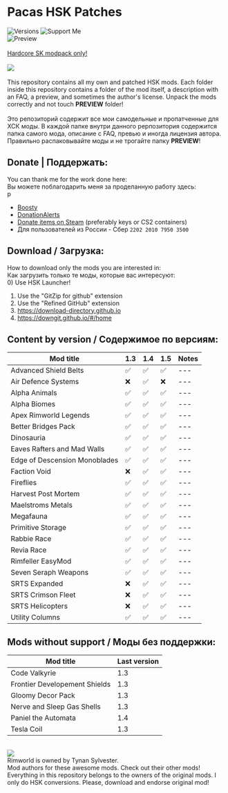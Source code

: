 # Pacas HSK Patches
![Versions](https://img.shields.io/badge/version-1.3--1.5-blue?style=for-the-badge)
![Support Me](https://img.shields.io/badge/boosty-support_me-red?style=for-the-badge&logo=boosty&labelColor=grey&link=https%3A%2F%2Fboosty.to%2Fpacas)<br>
![Preview](/mod_preview.png?raw=true "Preview")<br><br>
[Hardcore SK modpack only!](https://github.com/skyarkhangel/Hardcore-SK/tree/development)
<br><br>
<img src="https://i.imgur.com/svEwA2k.png"><br><br>
This repository contains all my own and patched HSK mods. Each folder inside this repository contains a folder of the mod itself, a description with an FAQ, a preview, and sometimes the author's license. Unpack the mods correctly and not touch __PREVIEW__ folder!<br><br>
Это репозиторий содержит все мои самодельные и пропатченные для ХСК моды. В каждой папке внутри данного реpпозитория содержится папка самого мода, описание с FAQ, превью и иногда лицензия автора. Правильно распаковывайте моды и не трогайте папку __PREVIEW__!<br>

## Donate | Поддержать:<br>
You can thank me for the work done here:<br>
Вы можете поблагодарить меня за проделанную работу здесь:<br>p
- [Boosty](https://boosty.to/pacas)
- [DonationAlerts](https://www.donationalerts.com/r/pacas)
- [Donate items on Steam](https://steamcommunity.com/tradeoffer/new/?partner=93729960&token=dgWxX8tO) (preferably keys or CS2 containers)<br>
- Для пользователей из России - Сбер `2202 2010 7950 3500`<br>

## Download / Загрузка:<br>
How to download only the mods you are interested in:<br>
Как загрузить только те моды, которые вас интересуют:<br>
0) Use HSK Launcher!
1) Use the "GitZip for github" extension<br>
2) Use the "Refined GitHub" extension<br>
3) https://download-directory.github.io<br>
4) https://downgit.github.io/#/home<br>

## Content by version / Содержимое по версиям:<br>
| Mod title                     | 1.3                | 1.4                | 1.5                | Notes         |
|-------------------------------|--------------------|--------------------|--------------------|---------------|
| Advanced Shield Belts         | :white_check_mark: | :white_check_mark: | :white_check_mark: | ---           |
| Air Defence Systems           | :x:                | :white_check_mark: | :x:                | ---           |
| Alpha Animals                 | :white_check_mark: | :white_check_mark: | :white_check_mark: | ---           |
| Alpha Biomes                  | :white_check_mark: | :white_check_mark: | :white_check_mark: | ---           |
| Apex Rimworld Legends         | :white_check_mark: | :white_check_mark: | :white_check_mark: | ---           |
| Better Bridges Pack           | :white_check_mark: | :white_check_mark: | :white_check_mark: | ---           |
| Dinosauria                    | :white_check_mark: | :white_check_mark: | :white_check_mark: | ---           |
| Eaves Rafters and Mad Walls   | :white_check_mark: | :white_check_mark: | :white_check_mark: | ---           |
| Edge of Descension Monoblades | :white_check_mark: | :white_check_mark: | :white_check_mark: | ---           |
| Faction Void                  | :x:                | :white_check_mark: | :white_check_mark: | ---           |
| Fireflies                     | :white_check_mark: | :white_check_mark: | :white_check_mark: | ---           |
| Harvest Post Mortem           | :white_check_mark: | :white_check_mark: | :white_check_mark: | ---           |
| Maelstroms Metals             | :white_check_mark: | :white_check_mark: | :white_check_mark: | ---           |
| Megafauna                     | :white_check_mark: | :white_check_mark: | :white_check_mark: | ---           |
| Primitive Storage             | :white_check_mark: | :white_check_mark: | :white_check_mark: | ---           |
| Rabbie Race                   | :white_check_mark: | :white_check_mark: | :white_check_mark: | ---           |
| Revia Race                    | :white_check_mark: | :white_check_mark: | :white_check_mark: | ---           |
| Rimfeller EasyMod             | :white_check_mark: | :white_check_mark: | :white_check_mark: | ---           |
| Seven Seraph Weapons          | :white_check_mark: | :white_check_mark: | :white_check_mark: | ---           |
| SRTS Expanded                 | :x:                | :white_check_mark: | :white_check_mark: | ---           |
| SRTS Crimson Fleet            | :x:                | :white_check_mark: | :white_check_mark: | ---           |
| SRTS Helicopters              | :x:                | :white_check_mark: | :white_check_mark: | ---           |
| Utility Columns               | :white_check_mark: | :white_check_mark: | :white_check_mark: | ---           |

## Mods without support / Моды без поддержки:<br>
| Mod title                     | Last version  |
|-------------------------------|---------------|
| Code Valkyrie                 | 1.3           |
| Frontier Developement Shields | 1.3           |
| Gloomy Decor Pack             | 1.3           |
| Nerve and Sleep Gas Shells    | 1.3           |
| Paniel the Automata           | 1.4           |
| Tesla Coil                    | 1.3           |
<br>
<img src="https://i.imgur.com/fdngbbh.png"><br>
Rimworld is owned by Tynan Sylvester.<br>
Mod authors for these awesome mods. Check out their other mods!
Everything in this repository belongs to the owners of the original mods. I only do HSK conversions. Please, download and endorse original mod!